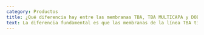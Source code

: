 ```yaml
---
category: Productos
title: ¿Qué diferencia hay entre las membranas TBA, TBA MULTICAPA y DOBLE ALU?
text: La diferencia fundamental es que las membranas de la línea TBA tienen una sola cara provista con un film plástico aluminizado y DOBLE ALU tiene ambas caras recubiertas con un foil de aluminio puro. Por otra parte TBA MULTICAPA es la única en su línea que tiene una cara con aluminio puro gofrado con base de refuerzo de polietileno que brinda mayor resistencia mecánica y a los agentes atmosféricos. Las membranas aluminizadas reflejan la radiación del calor al igual que las de foil de aluminio, que además, poseen una baja emisividad.
---
```

